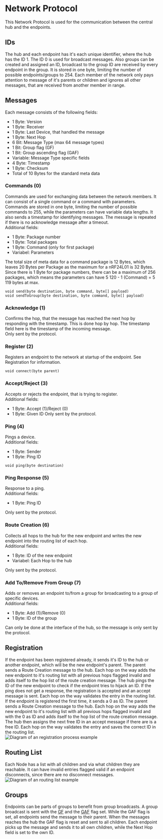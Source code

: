 # Network Protocol

This Network Protocol is used for the communication between the central hub and the endpoints.

## IDs

The hub and each endpoint has it's each unique identifier, where the hub has the ID 1. The ID 0 is used for broadcast messages. Also groups can be created and assigned an ID, broadcast to the group ID are received by every endpoint in the group. It is stored in one byte, limiting the number of possible endpoints/groups to 254. Each member of the network only pays attention to message of it's parents or children and ignores all other messages, that are received from another member in range.

## Messages

Each message consists of the following fields:
- 1 Byte: Version
- 1 Byte: Receiver
- 1 Byte: Last Device, that handled the message
- 1 Byte: Next Hop
- 6 Bit: Message Type (max 64 message types)
<a name="GF"></a>
- 1 Bit: Group flag (GF)
<a name="GAF"></a>
- 1 Bit: Group ascending flag (GAF)
- Variable: Message Type specific fields
- 4 Byte: Timestamp
- 1 Byte: Checksum
- Total of 10 Bytes for the standard meta data

### Commands (0)

Commands are used for exchanging data between the network members. It can consist of a single command or a command with parameters. Commands are stored in one byte, limiting the number of possible commands to 255,
while the parameters can have variable data lengths. It also sends a timestamp for identifying messages. The message is repeated if there is no acknowledge message after a timeout.\
Additional fields:
- 1 Byte: Package number
- 1 Byte: Total packages
- 1 Byte: Command (only for first package)
- Variabel: Parameters

The total size of meta data for a command package is 12 Bytes, which leaves 20 Bytes per Package as the maximum for a nRF24L01 is 32 Bytes. Since there is 1 Byte for package numbers, there can be a maximum of 256 packages, 
which means the parameters can have 5 120 - 1 (Command) = 5 119 bytes at max.

```
void send(byte destination, byte command, byte[] payload)
void sendToGroup(byte destination, byte command, byte[] payload)
```


### Acknowledge (1)

Confirms the hop, that the message has reached the next hop by responding with the timestamp. This is done hop by hop. The timestamp field here is the timestamp of the incoming message.\
Only sent by the protocol.

### Register (2)

Registers an endpoint to the network at startup of the endpoint. See Registration for information.

```
void connect(byte parent)
```

### Accept/Reject (3)

Accepts or rejects the endpoint, that is trying to register.\
Additional fields:
- 1 Byte: Accept (1)/Reject (0)
- 1 Byte: Given ID
Only sent by the protocol.

### Ping (4)

Pings a device.\
Additional fields:
- 1 Byte: Sender
- 1 Byte: Ping ID

```
void ping(byte destination)
```

### Ping Response (5)

Response to a ping.\
Additional fields:
- 1 Byte: Ping ID

Only sent by the protocol.

### Route Creation (6)

Collects all hops to the hub for the new endpoint and writes the new endpoint into the routing list of each hop.\
Additional fields:
- 1 Byte: ID of the new endpoint
- Variabel: Each Hop to the hub

Only sent by the protocol.

### Add To/Remove From Group (7)

Adds or removes an endpoint to/from a group for broadcasting to a group of specific devices.\
Additional fields:
- 1 Byte: Add (1)/Remove (0) 
- 1 Byte: ID of the group

Can only be done at the interface of the hub, so the message is only sent by the protocol.

## Registration

If the endpoint has been registered already, it sends it's ID to the hub or another endpoint, which will be the new endpoint's parent. The parent sends a Route Creation message to the hub. Each hop on the way adds the new endpoint to it's routing list with all previous hops flagged invalid and adds itself to the hop list of the route creation message. The hub pings the ID of the new endpoint to check if the endpoint tries to hijack an ID.
If the ping does not get a response, the registration is accepted and an accept message is sent. Each hop on the way validates the entry in the routing list.\
If the endpoint is registered the first time, it sends a 0 as ID. The parent sends a Route Creation message to the hub. Each hop on the way adds the new endpoint to it's routing list with all previous hops flagged invalid and with the 0 as ID and adds itself to the hop list of the route creation message. The hub then assigns the next free ID in an accept message if there are is a free ID. Each hop on the way validates the entry and saves the correct ID in the routing list.\
![Diagram of an registration process example](Registration.png)

## Routing List

Each Node has a list with all children and via what children they are reachable. It can have invalid entries flagged valid if an endpoint disconnects, since there are no disconnect messages.\
![Diagram of an routing list example](TreeExample.png)

## Groups

Endpoints can be parts of groups to benefit from group broadcasts. A group broadcast is sent with the [GF](#GF) and the [GAF](#GAF) flag set. While the GAF flag is set, all endpoints send the message to their parent. When the messages reaches the hub the GAF flag is reset and sent to all children. Each endpoint picks up the message and sends it to all own children, while the Next Hop field is set to the own ID.
